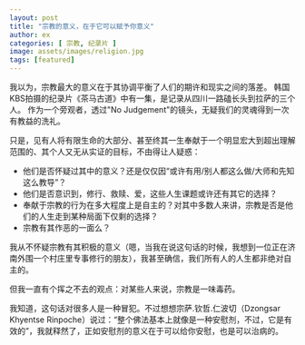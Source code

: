 ```yaml
---
layout: post
title: "宗教的意义，在于它可以赋予你意义"
author: ex
categories: [ 宗教, 纪录片 ]
image: assets/images/religion.jpg
tags: [featured]
---
```

我以为，宗教最大的意义在于其协调平衡了人们的期许和现实之间的落差。
韩国KBS拍摄的纪录片《茶马古道》中有一集，是记录从四川一路磕长头到拉萨的三个人。
作为一个旁观者，透过"No Judgement"的镜头，无疑我们的灵魂得到一次有教益的洗礼。


只是，见有人将有限生命的大部分、甚至终其一生奉献于一个明显宏大到超出理解范围的、其个人又无从实证的目标，不由得让人疑惑：

- 他们是否怀疑过其中的意义？还是仅仅因“或许有用/别人都这么做/大师和先知这么教导”？
- 他们是否意识到，修行、救赎、爱，这些人生课题或许还有其它的选择？
- 奉献于宗教的行为在多大程度上是自主的？对其中多数人来讲，宗教是否是他们的人生走到某种局面下仅剩的选择？
- 宗教有其作恶的一面么？


我从不怀疑宗教有其积极的意义（嗯，当我在说这句话的时候，我想到一位正在济南外围一个村庄里专事修行的朋友），我甚至确信，我们所有人的人生都非绝对自主的。

但我一直有个挥之不去的观点：对某些人来说，宗教是一味毒药。

我知道，这句话对很多人是一种冒犯。不过想想宗萨.钦哲.仁波切（Dzongsar Khyentse Rinpoche）说过：“整个佛法基本上就像是一种安慰剂，不过，它是有效的”，我就释然了，正如安慰剂的意义在于可以给你安慰，也是可以治病的。